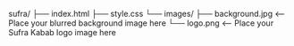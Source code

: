 sufra/
├── index.html
├── style.css
└── images/
    ├── background.jpg  <-- Place your blurred background image here
    └── logo.png        <-- Place your Sufra Kabab logo image here
